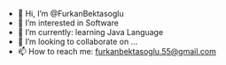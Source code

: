 - 👋 Hi, I’m @FurkanBektasoglu
- 👀 I’m interested in Software
- 🌱 I’m currently: learning Java Language
- 💞️ I’m looking to collaborate on ...
- 📫 How to reach me: furkanbektasoglu.55@gmail.com

<!---
FurkanBektasoglu/FurkanBektasoglu is a ✨ special ✨ repository because its `README.md` (this file) appears on your GitHub profile.
You can click the Preview link to take a look at your changes.
--->
